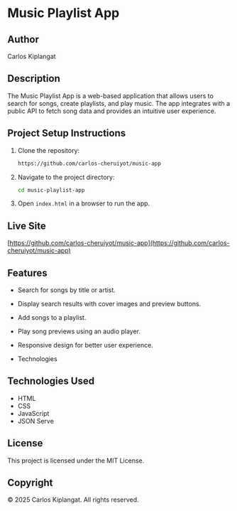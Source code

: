 # Music Playlist App

## Author

Carlos Kiplangat

## Description

The Music Playlist App is a web-based application that allows users to search for songs, create playlists, and play music. The app integrates with a public API to fetch song data and provides an intuitive user experience.

## Project Setup Instructions

1. Clone the repository:
   ```sh
   https://github.com/carlos-cheruiyot/music-app
   ```
2. Navigate to the project directory:
   ```sh
   cd music-playlist-app
   ```
3. Open `index.html` in a browser to run the app.

## Live Site

[https://github.com/carlos-cheruiyot/music-app](https://github.com/carlos-cheruiyot/music-app)

## Features

- Search for songs by title or artist.

- Display search results with cover images and preview buttons.

- Add songs to a playlist.

- Play song previews using an audio player.

- Responsive design for better user experience.

- Technologies 

## Technologies Used

- HTML
- CSS
- JavaScript
- JSON Serve

## License

This project is licensed under the MIT License.

## Copyright

© 2025 Carlos Kiplangat. All rights reserved.

